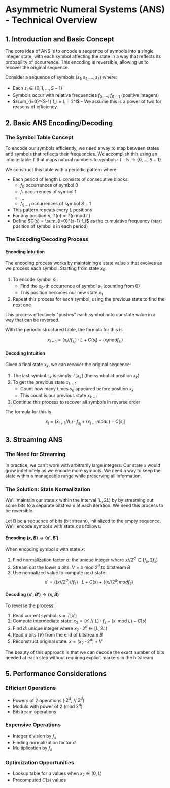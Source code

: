 # Asymmetric Numeral Systems (ANS) - Technical Overview

## 1. Introduction and Basic Concept

The core idea of ANS is to encode a sequence of symbols into a single integer state, with each symbol affecting the state in a way that reflects its probability of occurrence. This encoding is reversible, allowing us to recover the original sequence.

Consider a sequence of symbols $(s_1, s_2, ..., s_k)$ where:
- Each $s_i \in \{0, 1, ..., S-1\}$
- Symbols occur with relative frequencies $f_0, ..., f_{S-1}$ (positive integers)
- $\sum_{i=0}^{S-1} f_i = L = 2^l$ - We assume this is a power of two for reasons of efficiency.

## 2. Basic ANS Encoding/Decoding

### The Symbol Table Concept
To encode our symbols efficiently, we need a way to map between states and symbols that reflects their frequencies. We accomplish this using an infinite table $T$ that maps natural numbers to symbols: $T: \mathbb{N} \to \{0,...,S-1\}$

We construct this table with a periodic pattern where:
- Each period of length $L$ consists of consecutive blocks:
  * $f_0$ occurrences of symbol 0
  * $f_1$ occurrences of symbol 1
  * ...
  * $f_{S-1}$ occurrences of symbol $S-1$
- This pattern repeats every $L$ positions
- For any position $n$, $T(n) = T(n$ mod $L)$
- Define $C(s) = \sum_{i=0}^{s-1} f_i$ as the cumulative frequency (start position of symbol $s$ in each period)

### The Encoding/Decoding Process

#### Encoding Intuition
The encoding process works by maintaining a state value $x$ that evolves as we process each symbol. Starting from state $x_0$:

1. To encode symbol $s_1$:
   - Find the $x_0$-th occurrence of symbol $s_1$ (counting from 0)
   - This position becomes our new state $x_1$
2. Repeat this process for each symbol, using the previous state to find the next one

This process effectively "pushes" each symbol onto our state value in a way that can be reversed.

With the periodic structured table, the formula for this is

$$x_{i+1} = (x_i // f_{s_i}) \cdot L + C(s_i) + (x_i mod f_{s_i})$$

#### Decoding Intuition
Given a final state $x_k$, we can recover the original sequence:

1. The last symbol $s_k$ is simply $T[x_k]$ (the symbol at position $x_k$)
2. To get the previous state $x_{k-1}$:
   - Count how many times $s_k$ appeared before position $x_k$
   - This count is our previous state $x_{k-1}$
3. Continue this process to recover all symbols in reverse order

The formula for this is

$$x_i = (x_{i+1} // L) \cdot f_{s_i} + (x_{i+1} mod L) - C[s_i]$$

## 3. Streaming ANS

### The Need for Streaming
In practice, we can't work with arbitrarily large integers. Our state $x$ would grow indefinitely as we encode more symbols. We need a way to keep the state within a manageable range while preserving all information.

### The Solution: State Normalization
We'll maintain our state $x$ within the interval $[L, 2L)$ by by streaming out some bits to a separate bitstream at each iteration. We need this process to be reversible.

Let B be a sequence of bits (bit stream), initialized to the empty sequence. We'll encode symbol $s$ with state $x$ as follows:

#### Encoding $(x,B) \to (x',B')$
When encoding symbol $s$ with state $x$:
1. Find normalization factor $d$: the unique integer where $x // 2^d \in [f_s, 2f_s)$
2. Stream out the lower $d$ bits: $V = x$ mod $2^d$ to bitstream $B$
3. Use normalized value to compute next state:
   $$x' = ((x // 2^d) // f_s) \cdot L + C(s) + ((x // 2^d) mod f_s)$$

#### Decoding $(x',B') \to (x,B)$
To reverse the process:
1. Read current symbol: $s = T[x']$
2. Compute intermediate state: $x_2 = (x'$ // $L) \cdot f_s + (x'$ mod $L) - C[s]$
3. Find $d$: unique integer where $x_2 \cdot 2^d \in [L, 2L)$
4. Read $d$ bits ($V$) from the end of bitstream $B$
5. Reconstruct original state: $x = (x_2 \cdot 2^d) + V$

The beauty of this approach is that we can decode the exact number of bits needed at each step without requiring explicit markers in the bitstream.

## 5. Performance Considerations

### Efficient Operations
- Powers of 2 operations ($\cdot 2^d$, // $2^d$)
- Modulo with power of 2 (mod $2^d$)
- Bitstream operations

### Expensive Operations
- Integer division by $f_s$
- Finding normalization factor $d$
- Multiplication by $f_s$

### Optimization Opportunities
- Lookup table for $d$ values when $x_2 \in [0,L)$
- Precomputed $C(s)$ values
